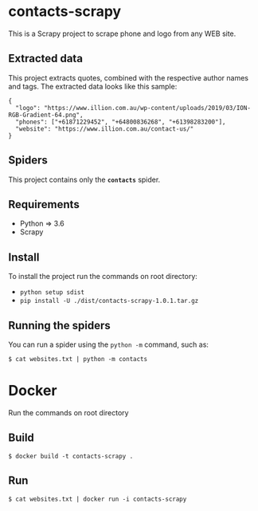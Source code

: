 # contacts-scrapy
This is a Scrapy project to scrape phone and logo from any WEB site.

## Extracted data

This project extracts quotes, combined with the respective author names and tags.
The extracted data looks like this sample:


    {
      "logo": "https://www.illion.com.au/wp-content/uploads/2019/03/ION-RGB-Gradient-64.png", 
      "phones": ["+61871229452", "+64800836268", "+61398283200"],
      "website": "https://www.illion.com.au/contact-us/"
    }
    
## Spiders
This project contains only the **`contacts`** spider.

##  Requirements
- Python => 3.6
- Scrapy

## Install
To install the project run the commands on root directory:
- `python setup sdist`
- `pip install -U ./dist/contacts-scrapy-1.0.1.tar.gz`

    
## Running the spiders

You can run a spider using the `python -m` command, such as:

    $ cat websites.txt | python -m contacts

# Docker
Run the commands on root directory

## Build

    $ docker build -t contacts-scrapy .
    
## Run

    $ cat websites.txt | docker run -i contacts-scrapy
